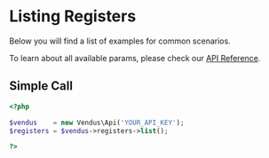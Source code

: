 # Listing Registers

Below you will find a list of examples for common scenarios. 

To learn about all available params, please check our [API Reference](https://www.vendus.pt/ws/registers.doc).

## Simple Call

```php
<?php

$vendus    = new Vendus\Api('YOUR_API_KEY');
$registers = $vendus->registers->list();

?>
```